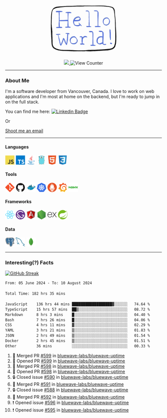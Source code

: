<div align="center">
    <img src="./img/hello_world.webp" height="200px" width="">
    <div>
        <a href="https://www.linkedin.com/in/ajhollid">
            <img src="https://img.shields.io/badge/LinkedIn-blue"/>
        </a>
        <img src="https://komarev.com/ghpvc/?username=ajhollid&color=yellow" alt="View Counter">
    </div>
</div>

---

### About Me

I'm a software developer from Vancouver, Canada. I love to work on web applications and I'm most at home on the backend, but I'm ready to jump in on the full stack.

You can find me here: [![Linkedin Badge](https://img.shields.io/badge/-ajhollid-blue?style=flat&logo=Linkedin&logoColor=white)](https://www.linkedin.com/in/ajhollid)

Or

[Shoot me an email](mailto:ajhollid@gmail.com)

---

#### Languages

<div>
    <img src="./img/devicons/javascript-original.svg" width=30 height=30 alt="JavaScript">
    <img src="/img/devicons/typescript-original.svg" width=30 height=30 alt="TypeScript">
    <img src="./img/devicons/java-original.svg" width=30 height=30 alt="Java">
    <img src="./img/devicons/go-original.svg" width=30 height=30 alt="Golang">
    <img src="./img/devicons/html5-original.svg" width=30 height=30 alt="HTML 5">
    <img src="./img/devicons/css3-original.svg" width=30 height=30 alt="CSS 3">
</div>

#### Tools

<div>
    <img src="./img/devicons/git-original.svg" width=30 height=30 alt="Git">
    <img src="./img/devicons/github-original.svg" width=30 height=30 alt="Github">
    <img src="./img/devicons/docker-original.svg" width=30 
    height=30 alt="Docker">
    <img src="./img/devicons/kubernetes-original.svg" width=30 height=30 alt="K8">
    <img src="./img/devicons/prometheus-original.svg" width=30 height=30 alt="Prometheus">
    <img src="./img/devicons/grafana-original.svg" width=30 height=30 alt="Grafana">
    <img src="./img/devicons/nginx-original.svg" width=30 height=30 alt="Nginx">
</div>

#### Frameworks

<div>
    <img src="./img/devicons/react-original.svg" width=30 height=30 alt="React">
    <img src="./img/devicons/gatsby-original.svg" width=30 height=30 alt="Gatsby">
    <img src="./img/devicons/angularjs-original.svg" width=30 height=30 alt="AngularJS">
    <img src="./img/devicons/nodejs-original.svg" width=30 height=30 alt="NodeJS">
    <img src="./img/devicons/express-original.svg" width=30 height=30 alt="Express">
    <img src="./img/devicons/spring-original.svg" width=30 height=30 alt="Spring">
</div>

#### Data

<div>
    <img src="./img/devicons/postgresql-original.svg" width=30 height=30 alt="Postgresql">
    <img src="./img/devicons/mysql-original.svg" width=30 height=30 alt="Mysql">
    <img src="./img/devicons/mongodb-original.svg" width=30 height=30 alt="MongoDB">
</div>

---

### Interesting(?) Facts

[![GitHub Streak](http://github-readme-streak-stats.herokuapp.com?user=ajhollid)](https://git.io/streak-stats)

 <!--START_SECTION:waka-->

```txt
From: 05 June 2024 - To: 10 August 2024

Total Time: 182 hrs 35 mins

JavaScript    136 hrs 44 mins ██████████████████▓░░░░░░   74.64 %
TypeScript    15 hrs 57 mins  ██▒░░░░░░░░░░░░░░░░░░░░░░   08.72 %
Markdown      8 hrs 3 mins    █░░░░░░░░░░░░░░░░░░░░░░░░   04.40 %
Bash          7 hrs 26 mins   █░░░░░░░░░░░░░░░░░░░░░░░░   04.06 %
CSS           4 hrs 11 mins   ▓░░░░░░░░░░░░░░░░░░░░░░░░   02.29 %
YAML          3 hrs 21 mins   ▒░░░░░░░░░░░░░░░░░░░░░░░░   01.83 %
JSON          2 hrs 49 mins   ▒░░░░░░░░░░░░░░░░░░░░░░░░   01.54 %
Docker        2 hrs 45 mins   ▒░░░░░░░░░░░░░░░░░░░░░░░░   01.51 %
Other         36 mins         ░░░░░░░░░░░░░░░░░░░░░░░░░   00.33 %
```

<!--END_SECTION:waka-->


<!--START_SECTION:activity-->
1. 🎉 Merged PR [#599](https://github.com/bluewave-labs/bluewave-uptime/pull/599) in [bluewave-labs/bluewave-uptime](https://github.com/bluewave-labs/bluewave-uptime)
2. 💪 Opened PR [#599](https://github.com/bluewave-labs/bluewave-uptime/pull/599) in [bluewave-labs/bluewave-uptime](https://github.com/bluewave-labs/bluewave-uptime)
3. 🎉 Merged PR [#598](https://github.com/bluewave-labs/bluewave-uptime/pull/598) in [bluewave-labs/bluewave-uptime](https://github.com/bluewave-labs/bluewave-uptime)
4. 💪 Opened PR [#598](https://github.com/bluewave-labs/bluewave-uptime/pull/598) in [bluewave-labs/bluewave-uptime](https://github.com/bluewave-labs/bluewave-uptime)
5. 🔒 Closed issue [#590](https://github.com/bluewave-labs/bluewave-uptime/issues/590) in [bluewave-labs/bluewave-uptime](https://github.com/bluewave-labs/bluewave-uptime)
6. 🎉 Merged PR [#591](https://github.com/bluewave-labs/bluewave-uptime/pull/591) in [bluewave-labs/bluewave-uptime](https://github.com/bluewave-labs/bluewave-uptime)
7. 🔒 Closed issue [#588](https://github.com/bluewave-labs/bluewave-uptime/issues/588) in [bluewave-labs/bluewave-uptime](https://github.com/bluewave-labs/bluewave-uptime)
8. 🎉 Merged PR [#592](https://github.com/bluewave-labs/bluewave-uptime/pull/592) in [bluewave-labs/bluewave-uptime](https://github.com/bluewave-labs/bluewave-uptime)
9. ❗ Opened issue [#596](https://github.com/bluewave-labs/bluewave-uptime/issues/596) in [bluewave-labs/bluewave-uptime](https://github.com/bluewave-labs/bluewave-uptime)
10. ❗ Opened issue [#595](https://github.com/bluewave-labs/bluewave-uptime/issues/595) in [bluewave-labs/bluewave-uptime](https://github.com/bluewave-labs/bluewave-uptime)
<!--END_SECTION:activity-->
